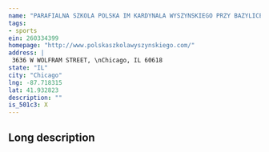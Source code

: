 ```yaml
---
name: "PARAFIALNA SZKOLA POLSKA IM KARDYNALA WYSZYNSKIEGO PRZY BAZYLICE SW JACKA N"
tags:
- sports
ein: 260334399
homepage: "http://www.polskaszkolawyszynskiego.com/"
address: |
 3636 W WOLFRAM STREET, \nChicago, IL 60618
state: "IL"
city: "Chicago"
lng: -87.718315
lat: 41.932823
description: ""
is_501c3: X
---
```


## Long description


